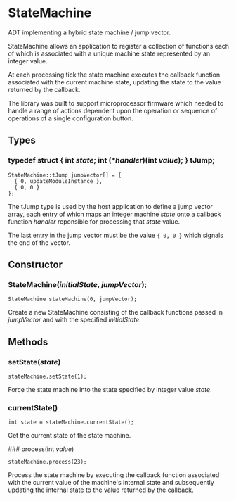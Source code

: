 # StateMachine

ADT implementing a hybrid state machine / jump vector.

StateMachine allows an application to register a collection of
functions each of which is associated with a unique machine state
represented by an integer value.

At each processing tick the state machine executes the callback
function associated with the current machine state, updating the
state to the value returned by the callback.

The library was built to support microprocessor firmware which needed
to handle a range of actions dependent upon the operation or sequence
of operations of a single configuration button.

## Types

### typedef struct { int _state_; int (_*handler_)(int _value_); } tJump;
```
StateMachine::tJump jumpVector[] = {
  { 0, updateModuleInstance },  
  { 0, 0 }
};
```
The tJump type is used by the host application to define a jump vector
array, each entry of which maps an integer machine *state* onto a
callback function *handler* reponsible for processing that *state* value.

The last entry in the jump vector must be the value ```{ 0, 0 }``` which
signals the end of the vector.

## Constructor

### StateMachine(*initialState*, *jumpVector*);
```
StateMachine stateMachine(0, jumpVector);
```
Create a new StateMachine consisting of the callback functions passed
in *jumpVector* and with the specified *initialState*.

## Methods

### setState(*state*)
```
stateMachine.setState(1);
```
Force the state machine into the state specified by integer value
*state*.

### currentState()
```
int state = stateMachine.currentState();
```
Get the current state of the state machine.
 
### process(int _value_)
```
stateMachine.process(23);
```
Process the state machine by executing the callback function associated
with the current value of the machine's internal state and subsequently
updating the internal state to the value returned by the callback. 
